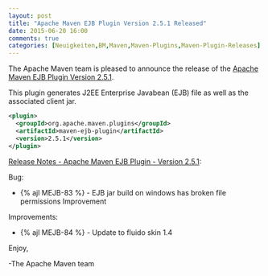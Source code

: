 ```yaml
---
layout: post
title: "Apache Maven EJB Plugin Version 2.5.1 Released"
date: 2015-06-20 16:00
comments: true
categories: [Neuigkeiten,BM,Maven,Maven-Plugins,Maven-Plugin-Releases]
---
```

The Apache Maven team is pleased to announce the release of the 
[Apache Maven EJB Plugin Version 2.5.1](http://maven.apache.org/plugins/maven-ejb-plugin/).

This plugin generates J2EE Enterprise Javabean (EJB) file as well as the
associated client jar.


``` xml
<plugin>
  <groupId>org.apache.maven.plugins</groupId>
  <artifactId>maven-ejb-plugin</artifactId>
  <version>2.5.1</version>
</plugin>
```

<!-- more -->

[Release Notes - Apache Maven EJB Plugin - Version 2.5.1](https://issues.apache.org/jira/secure/ReleaseNote.jspa?projectId=12317421&version=12332797):

Bug:

 * {% ajl MEJB-83 %} - EJB jar build on windows has broken file permissions Improvement

Improvements:

 * {% ajl MEJB-84 %} - Update to fluido skin 1.4

Enjoy,

-The Apache Maven team

